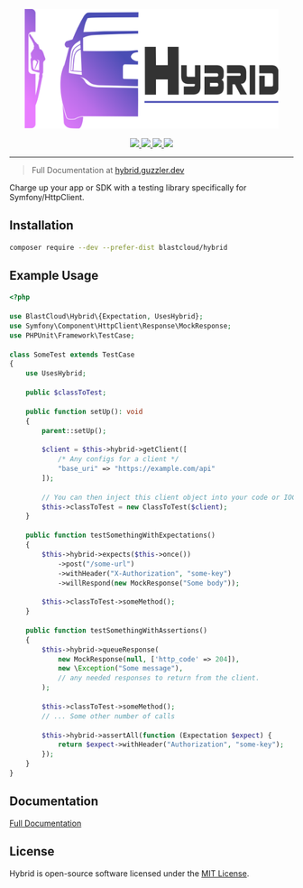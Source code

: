 <p align="center"><img src="Hybrid-logo.svg" width="450"></p>
<p align="center">
    <a href="#">
        <img src="https://github.com/blastcloud/hybrid/actions/workflows/run-tests.yml/badge.svg">
    </a>
    <a href="#">
        <img src="https://poser.pugx.org/blastcloud/hybrid/v/stable" />
    </a>
    <a href="https://codeclimate.com/github/blastcloud/hybrid/maintainability">
        <img src="https://api.codeclimate.com/v1/badges/1351a1b75d4bea156f66/maintainability" />
    </a>
    <a href="https://github.com/blastcloud/hybrid/blob/master/LICENSE.md">
        <img src="https://poser.pugx.org/blastcloud/hybrid/license" />
    </a>
</p>

---

> Full Documentation at [hybrid.guzzler.dev](https://hybrid.guzzler.dev)

Charge up your app or SDK with a testing library specifically for Symfony/HttpClient.

## Installation

```bash
composer require --dev --prefer-dist blastcloud/hybrid
```

## Example Usage

```php
<?php

use BlastCloud\Hybrid\{Expectation, UsesHybrid};
use Symfony\Component\HttpClient\Response\MockResponse;
use PHPUnit\Framework\TestCase;

class SomeTest extends TestCase
{
    use UsesHybrid;

    public $classToTest;

    public function setUp(): void
    {
        parent::setUp();
    
        $client = $this->hybrid->getClient([
            /* Any configs for a client */
            "base_uri" => "https://example.com/api"
        ]);
        
        // You can then inject this client object into your code or IOC container.
        $this->classToTest = new ClassToTest($client);
    }

    public function testSomethingWithExpectations()
    {
        $this->hybrid->expects($this->once())
            ->post("/some-url")
            ->withHeader("X-Authorization", "some-key")
            ->willRespond(new MockResponse("Some body"));
    
        $this->classToTest->someMethod();
    }

    public function testSomethingWithAssertions()
    {
        $this->hybrid->queueResponse(
            new MockResponse(null, ['http_code' => 204]),
            new \Exception("Some message"),
            // any needed responses to return from the client.
        );
    
        $this->classToTest->someMethod();
        // ... Some other number of calls
    
        $this->hybrid->assertAll(function (Expectation $expect) {
            return $expect->withHeader("Authorization", "some-key");
        });
    }
}
```

## Documentation

[Full Documentation](https://hybrid.guzzler.dev)

## License

Hybrid is open-source software licensed under the [MIT License](https://opensource.org/licenses/MIT).
